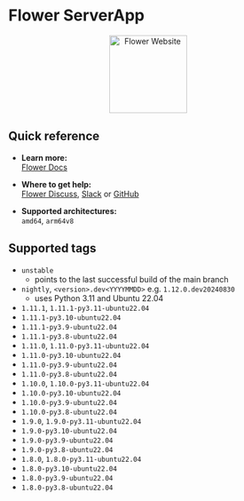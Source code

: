 # Flower ServerApp

<p align="center">
  <a href="https://flower.ai/">
    <img src="https://flower.ai/_next/image/?url=%2F_next%2Fstatic%2Fmedia%2Fflower_white_border.c2012e70.png&w=640&q=75" width="140px" alt="Flower Website" />
  </a>
</p>

## Quick reference

- **Learn more:**<br>
  [Flower Docs](https://flower.ai/docs/framework/how-to-run-flower-using-docker.html)

- **Where to get help:**<br>
  [Flower Discuss](https://discuss.flower.ai), [Slack](https://flower.ai/join-slack) or [GitHub](https://github.com/adap/flower)

- **Supported architectures:**<br>
  `amd64`, `arm64v8`

## Supported tags

- `unstable`
  - points to the last successful build of the main branch
- `nightly`, `<version>.dev<YYYYMMDD>` e.g. `1.12.0.dev20240830`
  - uses Python 3.11 and Ubuntu 22.04
- `1.11.1`, `1.11.1-py3.11-ubuntu22.04`
- `1.11.1-py3.10-ubuntu22.04`
- `1.11.1-py3.9-ubuntu22.04`
- `1.11.1-py3.8-ubuntu22.04`
- `1.11.0`, `1.11.0-py3.11-ubuntu22.04`
- `1.11.0-py3.10-ubuntu22.04`
- `1.11.0-py3.9-ubuntu22.04`
- `1.11.0-py3.8-ubuntu22.04`
- `1.10.0`, `1.10.0-py3.11-ubuntu22.04`
- `1.10.0-py3.10-ubuntu22.04`
- `1.10.0-py3.9-ubuntu22.04`
- `1.10.0-py3.8-ubuntu22.04`
- `1.9.0`, `1.9.0-py3.11-ubuntu22.04`
- `1.9.0-py3.10-ubuntu22.04`
- `1.9.0-py3.9-ubuntu22.04`
- `1.9.0-py3.8-ubuntu22.04`
- `1.8.0`, `1.8.0-py3.11-ubuntu22.04`
- `1.8.0-py3.10-ubuntu22.04`
- `1.8.0-py3.9-ubuntu22.04`
- `1.8.0-py3.8-ubuntu22.04`

